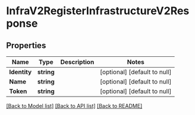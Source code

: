# InfraV2RegisterInfrastructureV2Response

## Properties
Name | Type | Description | Notes
------------ | ------------- | ------------- | -------------
**Identity** | **string** |  | [optional] [default to null]
**Name** | **string** |  | [optional] [default to null]
**Token** | **string** |  | [optional] [default to null]

[[Back to Model list]](../README.md#documentation-for-models) [[Back to API list]](../README.md#documentation-for-api-endpoints) [[Back to README]](../README.md)


